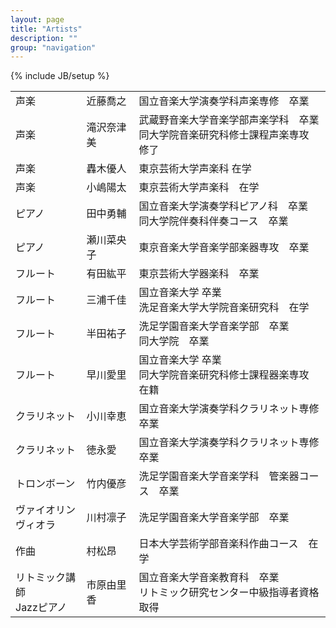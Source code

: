 ```yaml
---
layout: page
title: "Artists"
description: ""
group: "navigation"
---
```

{% include JB/setup %}

<div  class="container table-responsive" >
  <table class="table">
    <tbody>
      <tr>
        <td>声楽</td>
        <td>近藤喬之</td>
        <td>国立音楽大学演奏学科声楽専修　卒業</td>
      </tr>
      <tr>
        <td>声楽</td>
        <td>滝沢奈津美</td>
        <td>武蔵野音楽大学音楽学部声楽学科　卒業<br>同大学院音楽研究科修士課程声楽専攻　修了</td>
      </tr>
      <tr>
        <td>声楽</td>
        <td>轟木優人</td>
        <td>東京芸術大学声楽科 在学</td>
      </tr>
      <tr>
        <td>声楽</td>
        <td>小嶋陽太</td>
        <td>東京芸術大学声楽科　在学</td>
      </tr>
      <tr>
        <td>ピアノ</td>
        <td>田中勇輔</td>
        <td>国立音楽大学演奏学科ピアノ科　卒業<br>同大学院伴奏科伴奏コース　卒業</td>
      </tr>
      <tr>
        <td>ピアノ</td>
        <td>瀬川菜央子</td>
        <td>東京音楽大学音楽学部楽器専攻　卒業</td>
      </tr>
      <tr>
        <td>フルート</td>
        <td>有田紘平</td>
        <td>東京芸術大学器楽科　卒業</td>
      </tr>
      <tr>
        <td>フルート</td>
        <td>三浦千佳</td>
        <td>国立音楽大学 卒業<br>洗足音楽大学大学院音楽研究科　在学</td>
      </tr>
      <tr>
        <td>フルート</td>
        <td>半田祐子</td>
        <td>洗足学園音楽大学音楽学部　卒業<br>同大学院　卒業</td>
      </tr>
      <tr>
        <td>フルート</td>
        <td>早川愛里</td>
        <td>国立音楽大学 卒業<br>同大学院音楽研究科修士課程器楽専攻　在籍</td>
      </tr>
      <tr>
        <td>クラリネット</td>
        <td>小川幸恵</td>
        <td>国立音楽大学演奏学科クラリネット専修　卒業</td>
      </tr>
      <tr>
        <td>クラリネット</td>
        <td>徳永愛</td>
        <td>国立音楽大学演奏学科クラリネット専修　卒業</td>
      </tr>
      <tr>
        <td>トロンボーン</td>
        <td>竹内優彦</td>
        <td>洗足学園音楽大学音楽学科　管楽器コース　卒業</td>
      </tr>
      <tr>
        <td>ヴァイオリン<br>ヴィオラ</td>
        <td>川村凛子</td>
        <td>洗足学園音楽大学音楽学部　卒業</td>
      </tr>
      <tr>
        <td>作曲</td>
        <td>村松昂</td>
        <td>日本大学芸術学部音楽科作曲コース　在学</td>
      </tr>
      <tr>
        <td>リトミック講師<br>Jazzピアノ</td>
        <td>市原由里香</td>
        <td>国立音楽大学音楽教育科　卒業<br>リトミック研究センター中級指導者資格取得</td>
      </tr>
    </tbody>
  </table>
</div>